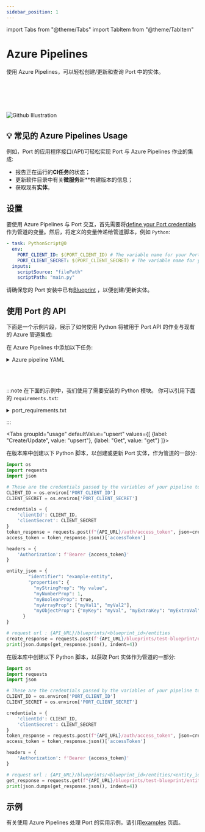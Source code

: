 ```yaml
---
sidebar_position: 1
---
```


import Tabs from "@theme/Tabs"
import TabItem from "@theme/TabItem"

# Azure Pipelines

使用 Azure Pipelines，可以轻松创建/更新和查询 Port 中的实体。

<br></br>
<br></br>

![Github Illustration](/img/build-your-software-catalog/sync-data-to-catalog/azure-pipelines/azure-pipelines-illustration.jpg)

## 💡 常见的 Azure Pipelines Usage

例如，Port 的应用程序接口(API)可轻松实现 Port 与 Azure Pipelines 作业的集成: 

* 报告正在运行的**CI任务**的状态；
* 更新软件目录中有关**微服务**新**构建版本的信息；
* 获取现有**实体**。

## 设置

要使用 Azure Pipelines 与 Port 交互，首先需要将[define your Port credentials](https://learn.microsoft.com/en-us/azure/devops/pipelines/process/set-secret-variables?view=azure-devops&amp;tabs=yaml%2Cbash#secret-variable-in-the-ui) 作为管道的变量。然后，将定义的变量传递给管道脚本，例如 `Python`: 

```yaml showLineNumbers
- task: PythonScript@0
  env:
    PORT_CLIENT_ID: $(PORT_CLIENT_ID) # The variable name for your Port clientId
    PORT_CLIENT_SECRET: $(PORT_CLIENT_SECRET) # The variable name for your Port clientSecret
  inputs:
    scriptSource: "filePath"
    scriptPath: "main.py"
```

请确保您的 Port 安装中已有[Blueprint](/build-your-software-catalog/define-your-data-model/setup-blueprint/setup-blueprint.md) ，以便创建/更新实体。

## 使用 Port 的 API

下面是一个示例片段，展示了如何使用 Python 将被用于 Port API 的作业与现有的 Azure 管道集成: 

在 Azure Pipelines 中添加以下任务: 

<details>
  <summary> Azure pipeline YAML </summary>

```yaml showLineNumbers
- script: |
    pip install -r port_requirements.txt
- task: PythonScript@0
  env:
    PORT_CLIENT_ID: $(PORT_CLIENT_ID)
    PORT_CLIENT_SECRET: $(PORT_CLIENT_SECRET)
  inputs:
    scriptSource: "filePath"
    scriptPath: "port.py"
```

</details>

<br></br>

:::note 在下面的示例中，我们使用了需要安装的 Python 模块。 你可以引用下面的 `requirements.txt`: 

<details>
  <summary> port_requirements.txt </summary>

```
requests>=2.28.2
```

</details>

:::

<Tabs groupId="usage" defaultValue="upsert" values={[
{label: "Create/Update", value: "upsert"},
{label: "Get", value: "get"}
]}>

<TabItem value="upsert">

在版本库中创建以下 Python 脚本，以创建或更新 Port 实体，作为管道的一部分: 

```python showLineNumbers
import os
import requests
import json

# These are the credentials passed by the variables of your pipeline to your tasks and in to your env
CLIENT_ID = os.environ['PORT_CLIENT_ID']
CLIENT_SECRET = os.environ['PORT_CLIENT_SECRET']

credentials = {
    'clientId': CLIENT_ID,
    'clientSecret': CLIENT_SECRET
}
token_response = requests.post(f"{API_URL}/auth/access_token", json=credentials)
access_token = token_response.json()['accessToken']

headers = {
    'Authorization': f'Bearer {access_token}'
}

entity_json = {
        "identifier": "example-entity",
        "properties": {
          "myStringProp": "My value",
          "myNumberProp": 1,
          "myBooleanProp": true,
          "myArrayProp": ["myVal1", "myVal2"],
          "myObjectProp": {"myKey": "myVal", "myExtraKey": "myExtraVal"}
      }
}

# request url : {API_URL}/blueprints/<blueprint_id>/entities
create_response = requests.post(f'{API_URL}/blueprints/test-blueprint/entities?upsert=true', json=entity_json, headers=headers)
print(json.dumps(get_response.json(), indent=4))
```

</TabItem>
<TabItem value="get">

在版本库中创建以下 Python 脚本，以获取 Port 实体作为管道的一部分: 

```python showLineNumbers
import os
import requests
import json

# These are the credentials passed by the variables of your pipeline to your tasks and in to your env
CLIENT_ID = os.environ['PORT_CLIENT_ID']
CLIENT_SECRET = os.environ['PORT_CLIENT_SECRET']

credentials = {
    'clientId': CLIENT_ID,
    'clientSecret': CLIENT_SECRET
}
token_response = requests.post(f"{API_URL}/auth/access_token", json=credentials)
access_token = token_response.json()['accessToken']

headers = {
    'Authorization': f'Bearer {access_token}'
}

# request url : {API_URL}/blueprints/<blueprint_id>/entities/<entity_id>
get_response = requests.get(f"{API_URL}/blueprints/test-blueprint/entities/test-entity", headers=headers)
print(json.dumps(get_response.json(), indent=4))
```

</TabItem>
</Tabs>

## 示例

有关使用 Azure Pipelines 处理 Port 的实用示例，请引用[examples](./examples.md) 页面。